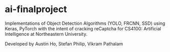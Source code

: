 # ai-finalproject

Implementations of Object Detection Algorithms (YOLO, FRCNN, SSD) using Keras, PyTorch with the intent of cracking reCaptcha for CS4100: Artificial Intelligence at Northeastern University. 

Developed by Austin Ho, Stefan Philip, Vikram Pathalam
